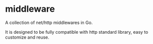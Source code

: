 # middleware

A collection of net/http middlewares in Go.

It is designed to be fully compatible with http standard library, easy to customize and reuse.
